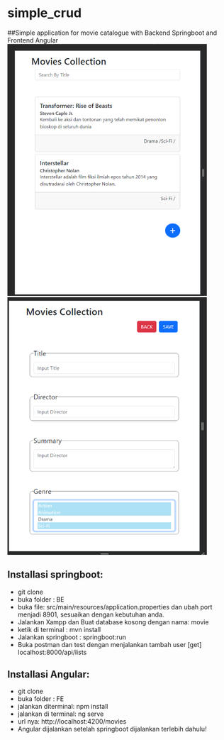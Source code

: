 # simple_crud

##Simple application for movie catalogue with Backend Springboot and Frontend Angular
</br>
<img src="https://github.com/alexistdev/simple_crud/blob/main/image/simple1.png?raw=true" width="450px">
<img src="https://github.com/alexistdev/simple_crud/blob/main/image/simple2.png?raw=true" width="450px">
## Installasi springboot:
- git clone 
- buka folder : BE
- buka file: src/main/resources/application.properties dan ubah port menjadi 8901, sesuaikan dengan kebutuhan anda.
- Jalankan Xampp dan Buat database kosong dengan nama: movie
- ketik di terminal : mvn install
- Jalankan springboot : springboot:run
- Buka postman dan test dengan menjalankan tambah user [get] localhost:8000/api/lists

## Installasi Angular:
- git clone
- buka folder : FE
- jalankan diterminal: npm install
- jalankan di terminal: ng serve
- url nya: http://localhost:4200/movies
- Angular dijalankan setelah springboot dijalankan terlebih dahulu!

